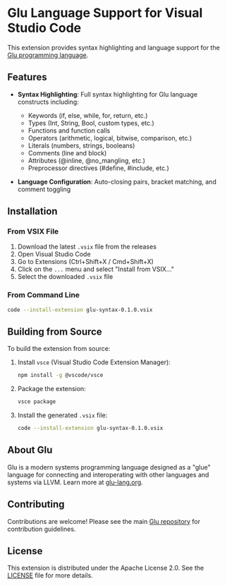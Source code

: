 # Glu Language Support for Visual Studio Code

This extension provides syntax highlighting and language support for the [Glu programming language](https://glu-lang.org/).

## Features

- **Syntax Highlighting**: Full syntax highlighting for Glu language constructs including:
  - Keywords (if, else, while, for, return, etc.)
  - Types (Int, String, Bool, custom types, etc.)
  - Functions and function calls
  - Operators (arithmetic, logical, bitwise, comparison, etc.)
  - Literals (numbers, strings, booleans)
  - Comments (line and block)
  - Attributes (@inline, @no_mangling, etc.)
  - Preprocessor directives (#define, #include, etc.)
  
- **Language Configuration**: Auto-closing pairs, bracket matching, and comment toggling

## Installation

### From VSIX File

1. Download the latest `.vsix` file from the releases
2. Open Visual Studio Code
3. Go to Extensions (Ctrl+Shift+X / Cmd+Shift+X)
4. Click on the `...` menu and select "Install from VSIX..."
5. Select the downloaded `.vsix` file

### From Command Line

```bash
code --install-extension glu-syntax-0.1.0.vsix
```

## Building from Source

To build the extension from source:

1. Install `vsce` (Visual Studio Code Extension Manager):
   ```bash
   npm install -g @vscode/vsce
   ```

2. Package the extension:
   ```bash
   vsce package
   ```

3. Install the generated `.vsix` file:
   ```bash
   code --install-extension glu-syntax-0.1.0.vsix
   ```

## About Glu

Glu is a modern systems programming language designed as a "glue" language for connecting and interoperating with other languages and systems via LLVM. Learn more at [glu-lang.org](https://glu-lang.org/).

## Contributing

Contributions are welcome! Please see the main [Glu repository](https://github.com/glu-lang/glu) for contribution guidelines.

## License

This extension is distributed under the Apache License 2.0. See the [LICENSE](../LICENSE) file for more details.